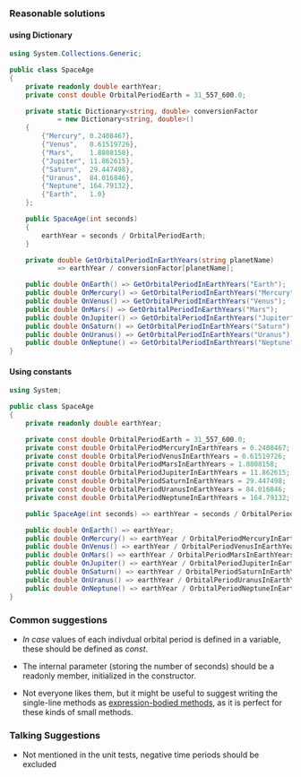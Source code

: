 ### Reasonable solutions

#### using Dictionary
```csharp
using System.Collections.Generic;

public class SpaceAge
{
    private readonly double earthYear;
    private const double OrbitalPeriodEarth = 31_557_600.0;

    private static Dictionary<string, double> conversionFactor 
            = new Dictionary<string, double>()
    {
        {"Mercury", 0.2408467},
        {"Venus",   0.61519726},
        {"Mars",    1.8808158},
        {"Jupiter", 11.862615},
        {"Saturn",  29.447498},
        {"Uranus",  84.016846},
        {"Neptune", 164.79132},
        {"Earth",   1.0}
    };

    public SpaceAge(int seconds)
    {
        earthYear = seconds / OrbitalPeriodEarth;
    }

    private double GetOrbitalPeriodInEarthYears(string planetName) 
            => earthYear / conversionFactor[planetName];

    public double OnEarth() => GetOrbitalPeriodInEarthYears("Earth");
    public double OnMercury() => GetOrbitalPeriodInEarthYears("Mercury");
    public double OnVenus() => GetOrbitalPeriodInEarthYears("Venus");
    public double OnMars() => GetOrbitalPeriodInEarthYears("Mars");
    public double OnJupiter() => GetOrbitalPeriodInEarthYears("Jupiter");
    public double OnSaturn() => GetOrbitalPeriodInEarthYears("Saturn");
    public double OnUranus() => GetOrbitalPeriodInEarthYears("Uranus");
    public double OnNeptune() => GetOrbitalPeriodInEarthYears("Neptune");
}
```

#### Using constants
```csharp
using System;

public class SpaceAge
{
    private readonly double earthYear;

    private const double OrbitalPeriodEarth = 31_557_600.0;
    private const double OrbitalPeriodMercuryInEarthYears = 0.2408467;
    private const double OrbitalPeriodVenusInEarthYears = 0.61519726;
    private const double OrbitalPeriodMarsInEarthYears = 1.8808158;
    private const double OrbitalPeriodJupiterInEarthYears = 11.862615;
    private const double OrbitalPeriodSaturnInEarthYears = 29.447498;
    private const double OrbitalPeriodUranusInEarthYears = 84.016846;
    private const double OrbitalPeriodNeptuneInEarthYears = 164.79132;

    public SpaceAge(int seconds) => earthYear = seconds / OrbitalPeriodEarth;

    public double OnEarth() => earthYear;
    public double OnMercury() => earthYear / OrbitalPeriodMercuryInEarthYears;
    public double OnVenus() => earthYear / OrbitalPeriodVenusInEarthYears;
    public double OnMars() => earthYear / OrbitalPeriodMarsInEarthYears;
    public double OnJupiter() => earthYear / OrbitalPeriodJupiterInEarthYears;
    public double OnSaturn() => earthYear / OrbitalPeriodSaturnInEarthYears;
    public double OnUranus() => earthYear / OrbitalPeriodUranusInEarthYears;
    public double OnNeptune() => earthYear / OrbitalPeriodNeptuneInEarthYears;
}
```

### Common suggestions

- _In case_ values of each indivdual orbital period is defined in a variable, these should be defined as _const_.

- The internal parameter (storing the number of seconds) should be a readonly member, initialized in the constructor.
    
- Not everyone likes them, but it might be useful to suggest writing the single-line methods as [expression-bodied methods]((https://docs.microsoft.com/en-us/dotnet/csharp/language-reference/operators/lambda-operator#expression-body-definition)), as it is perfect for these kinds of small methods.

### Talking Suggestions

- Not mentioned in the unit tests, negative time periods should be excluded
